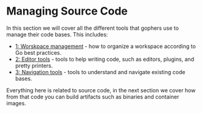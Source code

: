 # Managing Source Code

In this section we will cover all the different tools that gophers use to manage their
code bases. This includes:

- [1: Worskpace management](Resources/GoToolsWorkshop/1-source-code/1-workspace/1-intro.md) - how to organize a workspace according to Go best practices.
- [2: Editor tools](Resources/GoToolsWorkshop/1-source-code/2-writing/1-editors-and-plugins.md) - tools to help writing code, such as editors, plugins, and pretty printers.
- [3: Navigation tools](Resources/GoToolsWorkshop/1-source-code/3-reading/1-godoc.md) - tools to understand and navigate existing code bases.

Everything here is related to source code, in the next section we cover how from that code
you can build artifacts such as binaries and container images.
